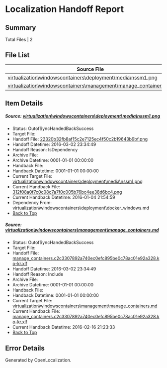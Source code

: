 # <a name='report-top'></a> Localization Handoff Report

## Summary
 Total Files | 2

## File List
 Source File | Status | Details 
 ----------- | ------ | ------- 
 [virtualization\windowscontainers\deployment\media\nssm1.png](https://github.com/Microsoft/Virtualization-Documentation-Private/blob/0ee93b58a19622beb7b8f08e87edc87c04f9ec5a/virtualization/windowscontainers/deployment/media/nssm1.png) | OutofSyncHandedBackSuccess | [Details](#22320b32fb8af15c2e7125ec4f50c2b19643b9bf215)
 [virtualization\windowscontainers\management\manage_containers.md](https://github.com/Microsoft/Virtualization-Documentation-Private/blob/0ee93b58a19622beb7b8f08e87edc87c04f9ec5a/virtualization/windowscontainers/management/manage_containers.md) | OutofSyncHandedBackSuccess | [Details](#ce0941cd8ebb45055103f490bf2be877a215fc46225)

## Item Details
##### <a name='22320b32fb8af15c2e7125ec4f50c2b19643b9bf215'></a> Source: [virtualization\windowscontainers\deployment\media\nssm1.png](https://github.com/Microsoft/Virtualization-Documentation-Private/blob/0ee93b58a19622beb7b8f08e87edc87c04f9ec5a/virtualization/windowscontainers/deployment/media/nssm1.png)
* Status: OutofSyncHandedBackSuccess
* Target File: 
* Handoff File: [22320b32fb8af15c2e7125ec4f50c2b19643b9bf.png](https://github.com/Microsoft/Virtualization-Documentation-Private.handoff/blob/19c4ebcb3b594b390e74a776a529b446a7adbdbd/ol-handoff/Microsoft/Virtualization-Documentation-Private.ko-kr/live/22320b32fb8af15c2e7125ec4f50c2b19643b9bf.png)
* Handoff Datetime: 2016-03-02 23:34:49
* Handoff Reason: IsDependency
* Archive File: 
* Archive Datetime: 0001-01-01 00:00:00
* Handback File: 
* Handback Datetime: 0001-01-01 00:00:00
* Current Target File: [virtualization\windowscontainers\deployment\media\nssm1.png](https://github.com/Microsoft/Virtualization-Documentation-Private.ko-kr/blob/6309896f66f59accb07ee6492f0aed80b6350f17/virtualization/windowscontainers/deployment/media/nssm1.png)
* Current Handback File: [312f08a0f7c0c08c7a7f0c005b76bc4ee38d6bc4.png](https://github.com/Microsoft/Virtualization-Documentation-Private.handback/blob/e9f42deda37f6a896e65517d81c023d3dfdbcd6f/ol-handback/Microsoft/Virtualization-Documentation-Private.ko-kr/live/312f08a0f7c0c08c7a7f0c005b76bc4ee38d6bc4.png)
* Current Handback Datetime: 2016-01-04 21:54:59
* Dependency From: virtualization\windowscontainers\deployment\docker_windows.md
* [Back to Top](#report-top)

##### <a name='ce0941cd8ebb45055103f490bf2be877a215fc46225'></a> Source: [virtualization\windowscontainers\management\manage_containers.md](https://github.com/Microsoft/Virtualization-Documentation-Private/blob/0ee93b58a19622beb7b8f08e87edc87c04f9ec5a/virtualization/windowscontainers/management/manage_containers.md)
* Status: OutofSyncHandedBackSuccess
* Target File: 
* Handoff File: [manage_containers.c2c3307892a740ec0efc895be0c78ac01e92a328.ko-kr.xlf](https://github.com/Microsoft/Virtualization-Documentation-Private.handoff/blob/19c4ebcb3b594b390e74a776a529b446a7adbdbd/ol-handoff/Microsoft/Virtualization-Documentation-Private.ko-kr/live/manage_containers.c2c3307892a740ec0efc895be0c78ac01e92a328.ko-kr.xlf)
* Handoff Datetime: 2016-03-02 23:34:49
* Handoff Reason: Include
* Archive File: 
* Archive Datetime: 0001-01-01 00:00:00
* Handback File: 
* Handback Datetime: 0001-01-01 00:00:00
* Current Target File: [virtualization\windowscontainers\management\manage_containers.md](https://github.com/Microsoft/Virtualization-Documentation-Private.ko-kr/blob/4d5d8a264e38b2bbeb15be79712843b2b923f6ed/virtualization/windowscontainers/management/manage_containers.md)
* Current Handback File: [manage_containers.c2c3307892a740ec0efc895be0c78ac01e92a328.ko-kr.xlf](https://github.com/Microsoft/Virtualization-Documentation-Private.handback/blob/0f4f4d94d24dad7cecd5345e3dd270de840ea655/ol-handback/Microsoft/Virtualization-Documentation-Private.ko-kr/live/manage_containers.c2c3307892a740ec0efc895be0c78ac01e92a328.ko-kr.xlf)
* Current Handback Datetime: 2016-02-16 21:23:33
* [Back to Top](#report-top)


## Error Details

Generated by OpenLocalization.
